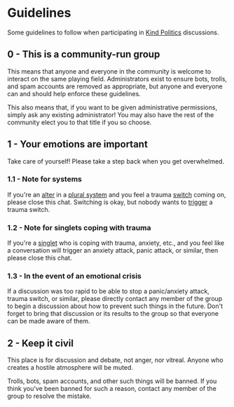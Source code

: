 # Guidelines
Some guidelines to follow when participating in [Kind Politics](https://t.me/KindPolitics) discussions.



## 0 - This is a community-run group

This means that anyone and everyone in the community is welcome to interact on the same playing field. Administrators exist to ensure bots, trolls, and spam accounts are removed as appropriate, but anyone and everyone can and should help enforce these guidelines.

This also means that, if you want to be given administrative permissions, simply ask any existing administrator! You may also have the rest of the community elect you to that title if you so choose.



## 1 - Your emotions are important

Take care of yourself! Please take a step back when you get overwhelmed.


### 1.1 - Note for systems

If you're an [alter](https://pluralpedia.org/w/Alter) in a [plural system](https://pluralpedia.org/w/System) and you feel a trauma [switch](https://pluralpedia.org/w/Switching) coming on, please close this chat. Switching is okay, but nobody wants to [trigger](https://pluralpedia.org/w/Trigger) a trauma switch.


### 1.2 - Note for singlets coping with trauma

If you're a [singlet](https://pluralpedia.org/w/Singlet) who is coping with trauma, anxiety, etc., and you feel like a conversation will trigger an anxiety attack, panic attack, or similar, then please close this chat.


### 1.3 - In the event of an emotional crisis

If a discussion was too rapid to be able to stop a panic/anxiety attack, trauma switch, or similar, please directly contact any member of the group to begin a discussion about how to prevent such things in the future. Don't forget to bring that discussion or its results to the group so that everyone can be made aware of them.



## 2 - Keep it civil
This place is for discussion and debate, not anger, nor vitreal. Anyone who creates a hostile atmosphere will be muted.

Trolls, bots, spam accounts, and other such things will be banned. If you think you've been banned for such a reason, contact any member of the group to resolve the mistake.